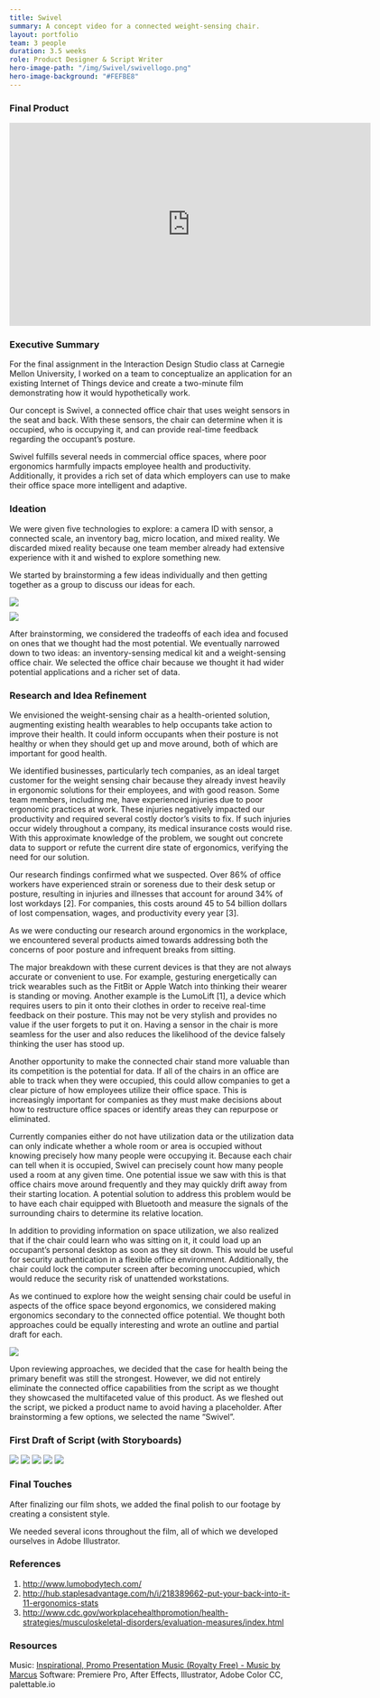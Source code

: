 ```yaml
---
title: Swivel
summary: A concept video for a connected weight-sensing chair.
layout: portfolio
team: 3 people
duration: 3.5 weeks
role: Product Designer & Script Writer
hero-image-path: "/img/Swivel/swivellogo.png"
hero-image-background: "#FEFBE8"
---
```


<h3>Final Product</h3>

<iframe src="https://player.vimeo.com/video/196141320" width="640" height="360" frameborder="0" webkitallowfullscreen mozallowfullscreen allowfullscreen></iframe>

<h3>Executive Summary</h3>
<p>For the final assignment in the Interaction Design Studio class at Carnegie Mellon University, I worked on a team to conceptualize an application for an existing Internet of Things device and create a two-minute film demonstrating how it would hypothetically work.</p>
<p>Our concept is Swivel, a connected office chair that uses weight sensors in the seat and back. With these sensors, the chair can determine when it is occupied, who is occupying it, and can provide real-time feedback regarding the occupant’s posture.</p>
<p>Swivel fulfills several needs in commercial office spaces, where poor ergonomics harmfully impacts employee health and productivity. Additionally, it provides a rich set of data which employers can use to make their office space more intelligent and adaptive.</p>

<h3>Ideation</h3>
<p>We were given five technologies to explore: a camera ID with sensor, a connected scale, an inventory bag, micro location, and mixed reality. We discarded mixed reality because one team member already had extensive experience with it and wished to explore something new.</p>
<p>We started by brainstorming a few ideas individually and then getting together as a group to discuss our ideas for each.</p>
<img class="portfolio-img" src="../img/Swivel/Group%20Brainstorm%2011-16-2016%20Part%201.jpeg">
<div style="margin:10px;"></div>
<img class="portfolio-img" src="../img/Swivel/Group%20Brainstorm%2011-16-2016%20Part%202.jpeg">
<p>After brainstorming, we considered the tradeoffs of each idea and focused on ones that we thought had the most potential. We eventually narrowed down to two ideas: an inventory-sensing medical kit and a weight-sensing office chair. We selected the office chair because we thought it had wider potential applications and a richer set of data.</p>

<h3>Research and Idea Refinement</h3>
<p>We envisioned the weight-sensing chair as a health-oriented solution, augmenting existing health wearables to help occupants take action to improve their health. It could inform occupants when their posture is not healthy or when they should get up and move around, both of which are important for good health.</p>
<p>We identified businesses, particularly tech companies, as an ideal target customer for the weight sensing chair because they already invest heavily in ergonomic solutions for their employees, and with good reason. Some team members, including me, have experienced injuries due to poor ergonomic practices at work. These injuries negatively impacted our productivity and required several costly doctor’s visits to fix. If such injuries occur widely throughout a company, its medical insurance costs would rise. With this approximate knowledge of the problem, we sought out concrete data to support or refute the current dire state of ergonomics, verifying the need for our solution.</p>
<p>Our research findings confirmed what we suspected. Over 86% of office workers have experienced strain or soreness due to their desk setup or posture, resulting in injuries and illnesses that account for around 34% of lost workdays [2]. For companies, this costs around 45 to 54 billion dollars of lost compensation, wages, and productivity every year [3].</p>
<p>As we were conducting our research around ergonomics in the workplace, we encountered several products aimed towards addressing both the concerns of poor posture and infrequent breaks from sitting.</p>
<p>The major breakdown with these current devices is that they are not always accurate or convenient to use. For example, gesturing energetically can trick wearables such as the FitBit or Apple Watch into thinking their wearer is standing or moving. Another example is the LumoLift [1], a device which requires users to pin it onto their clothes in order to receive real-time feedback on their posture. This may not be very stylish and provides no value if the user forgets to put it on. Having a sensor in the chair is more seamless for the user and also reduces the likelihood of the device falsely thinking the user has stood up.</p>
<p>Another opportunity to make the connected chair stand more valuable than its competition is the potential for data. If all of the chairs in an office are able to track when they were occupied, this could allow companies to get a clear picture of how employees utilize their office space. This is increasingly important for companies as they must make decisions about how to restructure office spaces or identify areas they can repurpose or eliminated.</p>
<p>Currently companies either do not have utilization data or the utilization data can only indicate whether a whole room or area is occupied without knowing precisely how many people were occupying it. Because each chair can tell when it is occupied, Swivel can precisely count how many people used a room at any given time. One potential issue we saw with this is that office chairs move around frequently and they may quickly drift away from their starting location. A potential solution to address this problem would be to have each chair equipped with Bluetooth and measure the signals of the surrounding chairs to determine its relative location.</p>
<p>In addition to providing information on space utilization, we also realized that if the chair could learn who was sitting on it, it could load up an occupant’s personal desktop as soon as they sit down. This would be useful for security authentication in a flexible office environment. Additionally, the chair could lock the computer screen after becoming unoccupied, which would reduce the security risk of unattended workstations.</p>
<p>As we continued to explore how the weight sensing chair could be useful in aspects of the office space beyond ergonomics, we considered making ergonomics secondary to the connected office potential. We thought both approaches could be equally interesting and wrote an outline and partial draft for each.</p>
<img class="portfolio-img" src="../img/Swivel/swivel-script-options.png">
<p>Upon reviewing approaches, we decided that the case for health being the primary benefit was still the strongest. However, we did not entirely eliminate the connected office capabilities from the script as we thought they showcased the multifaceted value of this product. As we fleshed out the script, we picked a product name to avoid having a placeholder. After brainstorming a few options, we selected the name “Swivel”.</p>

<h3>First Draft of Script (with Storyboards)</h3>
<img class="portfolio-img" src="../img/Swivel/Storyboard_Page_1.png">
<img class="portfolio-img" src="../img/Swivel/Storyboard_Page_2.png">
<img class="portfolio-img" src="../img/Swivel/Storyboard_Page_3.png">
<img class="portfolio-img" src="../img/Swivel/Storyboard_Page_4.png">
<img class="portfolio-img" src="../img/Swivel/Storyboard_Page_5.png">

<h3>Final Touches</h3>
<p>After finalizing our film shots, we added the final polish to our footage by creating a consistent style.</p>
<p>We needed several icons throughout the film, all of which we developed ourselves in Adobe Illustrator.</p>

<h3>References</h3>
<ol>
    <li><a href="http://www.lumobodytech.com/">http://www.lumobodytech.com/</a></li>
    <li><a href="http://hub.staplesadvantage.com/h/i/218389662-put-your-back-into-it-11-ergonomics-stats">http://hub.staplesadvantage.com/h/i/218389662-put-your-back-into-it-11-ergonomics-stats</a></li>
    <li><a href="http://www.cdc.gov/workplacehealthpromotion/health-strategies/musculoskeletal-disorders/evaluation-measures/index.html">http://www.cdc.gov/workplacehealthpromotion/health-strategies/musculoskeletal-disorders/evaluation-measures/index.html</a></li>
</ol>

<h3>Resources</h3>
Music: <a href="https://www.youtube.com/watch?v=pZD66AVzQRY">Inspirational, Promo Presentation Music (Royalty Free) - Music by Marcus</a>
Software: Premiere Pro, After Effects, Illustrator, Adobe Color CC, palettable.io